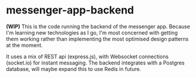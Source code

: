 # messenger-app-backend

**(WIP)** This is the code running the backend of the messenger app. Because I'm learning new technologies as I go, I'm most concerned with getting them working rather than implementing the most optimised design patterns at the moment.

It uses a mix of REST api (express.js), with Websocket connections (socket.io) for instant messaging. The backend integrates with a Postgres database, will maybe expand this to use Redis in future.

